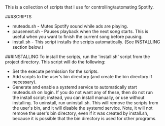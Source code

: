 This is a collection of scripts that I use for controlling/automating Spotify.

###SCRIPTS
 - muteads.sh - Mutes Spotify sound while ads are playing.
 - pausenext.sh - Pauses playback when the next song starts. This is useful when you want to finish the current song before pausing.
 - install.sh - This script installs the scripts automatically. (See INSTALLING section below.)


###INSTALLING
To install the scripts, run the 'install.sh' script from the project directory. This script will do the following:
 - Set the execute permission for the scripts.
 - Add scripts to the user's bin directory (and create the bin directory if necessary).
 - Generate and enable a systemd service to automatically start muteads.sh on login.
If you do not want any of these, then do not run the install script; instead, you can install manually, or use without installing.
To uninstall, run uninstall.sh. This will remove the scripts from the user's bin, and it will disable the systemd service. Note, it will not remove the user's bin directory, even if it was created by install.sh, because it is possible that the bin directory is used for other programs.
